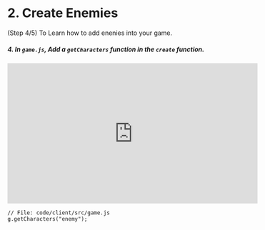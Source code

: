 # 2. Create Enemies
(Step 4/5) To Learn how to add enenies into your game.

##### 4. In `game.js`, Add a `getCharacters` function in the `create` function.

<iframe width="560" height="315" src="https://www.youtube.com/embed/fTJp0inDN2U" frameborder="0" allow="accelerometer; autoplay; clipboard-write; encrypted-media; gyroscope; picture-in-picture" allowfullscreen></iframe>

```
// File: code/client/src/game.js
g.getCharacters("enemy");
```